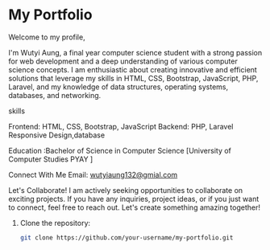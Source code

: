 # My Portfolio

Welcome to my profile,

 I'm Wutyi Aung, a final year computer science student with a strong passion for web development and a deep understanding of various computer science concepts. I am enthusiastic about creating innovative and efficient solutions that leverage my skills in HTML, CSS, Bootstrap, JavaScript, PHP, Laravel, and my knowledge of data structures, operating systems, databases, and networking.

skills 

Frontend: HTML, CSS, Bootstrap, JavaScript 
Backend: PHP, Laravel Responsive Design,database

Education :Bachelor of Science in Computer Science [University of Computer Studies PYAY ]

Connect With Me Email: wutyiaung132@gmial.com

Let's Collaborate! I am actively seeking opportunities to collaborate on exciting projects. If you have any inquiries, project ideas, or if you just want to connect, feel free to reach out. Let's create something amazing together!

1. Clone the repository:
   ```bash
   git clone https://github.com/your-username/my-portfolio.git
